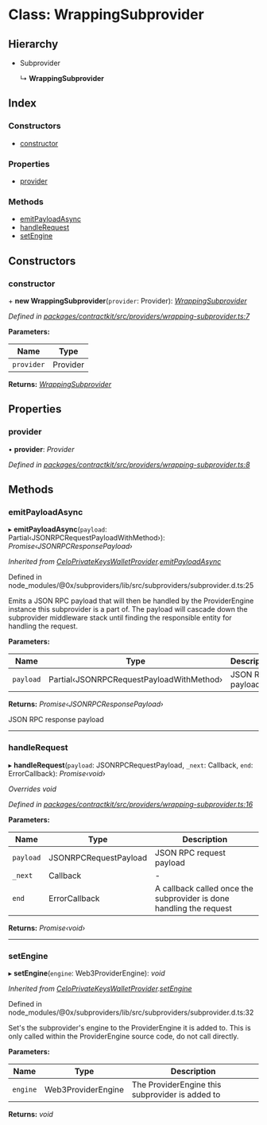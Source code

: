 # Class: WrappingSubprovider

## Hierarchy

* Subprovider

  ↳ **WrappingSubprovider**

## Index

### Constructors

* [constructor](_providers_wrapping_subprovider_.wrappingsubprovider.md#constructor)

### Properties

* [provider](_providers_wrapping_subprovider_.wrappingsubprovider.md#provider)

### Methods

* [emitPayloadAsync](_providers_wrapping_subprovider_.wrappingsubprovider.md#emitpayloadasync)
* [handleRequest](_providers_wrapping_subprovider_.wrappingsubprovider.md#handlerequest)
* [setEngine](_providers_wrapping_subprovider_.wrappingsubprovider.md#setengine)

## Constructors

###  constructor

\+ **new WrappingSubprovider**(`provider`: Provider): *[WrappingSubprovider](_providers_wrapping_subprovider_.wrappingsubprovider.md)*

*Defined in [packages/contractkit/src/providers/wrapping-subprovider.ts:7](https://github.com/celo-org/celo-monorepo/blob/06adf8b7a/packages/contractkit/src/providers/wrapping-subprovider.ts#L7)*

**Parameters:**

Name | Type |
------ | ------ |
`provider` | Provider |

**Returns:** *[WrappingSubprovider](_providers_wrapping_subprovider_.wrappingsubprovider.md)*

## Properties

###  provider

• **provider**: *Provider*

*Defined in [packages/contractkit/src/providers/wrapping-subprovider.ts:8](https://github.com/celo-org/celo-monorepo/blob/06adf8b7a/packages/contractkit/src/providers/wrapping-subprovider.ts#L8)*

## Methods

###  emitPayloadAsync

▸ **emitPayloadAsync**(`payload`: Partial‹JSONRPCRequestPayloadWithMethod›): *Promise‹JSONRPCResponsePayload›*

*Inherited from [CeloPrivateKeysWalletProvider](_providers_celo_private_keys_subprovider_.celoprivatekeyswalletprovider.md).[emitPayloadAsync](_providers_celo_private_keys_subprovider_.celoprivatekeyswalletprovider.md#emitpayloadasync)*

Defined in node_modules/@0x/subproviders/lib/src/subproviders/subprovider.d.ts:25

Emits a JSON RPC payload that will then be handled by the ProviderEngine instance
this subprovider is a part of. The payload will cascade down the subprovider middleware
stack until finding the responsible entity for handling the request.

**Parameters:**

Name | Type | Description |
------ | ------ | ------ |
`payload` | Partial‹JSONRPCRequestPayloadWithMethod› | JSON RPC payload |

**Returns:** *Promise‹JSONRPCResponsePayload›*

JSON RPC response payload

___

###  handleRequest

▸ **handleRequest**(`payload`: JSONRPCRequestPayload, `_next`: Callback, `end`: ErrorCallback): *Promise‹void›*

*Overrides void*

*Defined in [packages/contractkit/src/providers/wrapping-subprovider.ts:16](https://github.com/celo-org/celo-monorepo/blob/06adf8b7a/packages/contractkit/src/providers/wrapping-subprovider.ts#L16)*

**Parameters:**

Name | Type | Description |
------ | ------ | ------ |
`payload` | JSONRPCRequestPayload | JSON RPC request payload |
`_next` | Callback | - |
`end` | ErrorCallback | A callback called once the subprovider is done handling the request  |

**Returns:** *Promise‹void›*

___

###  setEngine

▸ **setEngine**(`engine`: Web3ProviderEngine): *void*

*Inherited from [CeloPrivateKeysWalletProvider](_providers_celo_private_keys_subprovider_.celoprivatekeyswalletprovider.md).[setEngine](_providers_celo_private_keys_subprovider_.celoprivatekeyswalletprovider.md#setengine)*

Defined in node_modules/@0x/subproviders/lib/src/subproviders/subprovider.d.ts:32

Set's the subprovider's engine to the ProviderEngine it is added to.
This is only called within the ProviderEngine source code, do not call
directly.

**Parameters:**

Name | Type | Description |
------ | ------ | ------ |
`engine` | Web3ProviderEngine | The ProviderEngine this subprovider is added to  |

**Returns:** *void*
